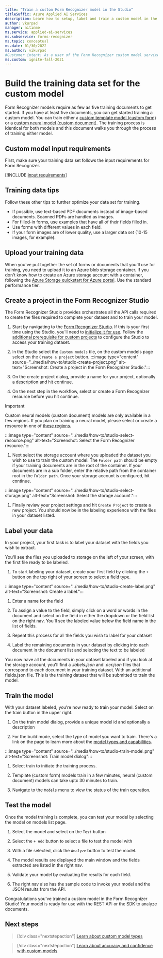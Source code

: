 ```yaml
---
title: "Train a custom Form Recognizer model in the Studio"
titleSuffix: Azure Applied AI Services
description: Learn how to setup, label and train a custom model in the Form Recognizer Studio.
author: vkurpad
manager: nitinme
ms.service: applied-ai-services
ms.subservice: forms-recognizer
ms.topic: conceptual
ms.date: 01/30/2022
ms.author: vikurpad
#Customer intent: As a user of the Form Recognizer custom model service, I want to ensure I'm training my model in the best way.
ms.custom: ignite-fall-2021
---
```


# Build the training data set for the custom model

Form Recognizer models require as few as five training documents to get started. If you have at least five documents, you can get started training a custom model. You can train either a [custom template model (custom form)](../concept-custom-template.md) or a [custom neural model (custom document)](../concept-custom-neural.md). The training process is identical for both models and this document walks you through the process of training either model.

## Custom model input requirements

First, make sure your training data set follows the input requirements for Form Recognizer.

[!INCLUDE [input requirements](../includes/input-requirements.md)]

## Training data tips

Follow these other tips to further optimize your data set for training.

* If possible, use text-based PDF documents instead of image-based documents. Scanned PDFs are handled as images.
* For filled-in forms, use examples that have all of their fields filled in.
* Use forms with different values in each field.
* If your form images are of lower quality, use a larger data set (10-15 images, for example).

## Upload your training data

When you've put together the set of forms or documents that you'll use for training, you need to upload it to an Azure blob storage container. If you don't know how to create an Azure storage account with a container, following the [Azure Storage quickstart for Azure portal](../../../storage/blobs/storage-quickstart-blobs-portal.md). Use the standard performance tier.

## Create a project in the Form Recognizer Studio

The Form Recognizer Studio provides orchestrates all the API calls required to create the files required to complete your dataset and to train your model.

1. Start by navigating to the [Form Recognizer Studio](https://formrecognizer.appliedai.azure.com/studio). If this is your first time using the Studio, you'll need to [initialize it for use](../quickstarts/try-v3-form-recognizer-studio.md). Follow the [additional prerequisite for custom projects](../quickstarts/try-v3-form-recognizer-studio.md#additional-prerequisites-for-custom-projects) to configure the Studio to access your training dataset.


1. In the Studio select the `Custom models` tile, on the custom models page select on the `Create a project` button.
:::image type="content" source="../media/how-to/studio-create-project.png" alt-text="Screenshot: Create a project in the Form Recognizer Studio.":::

1. On the create project dialog, provide a name for your project, optionally a description and hit continue.  

1. On the next step in the workflow, select or create a Form Recognizer resource before you hit continue. 

> [!IMPORTANT]
> Custom neural models (custom document) models are only available in a few regions. If you plan on training a neural model, please select or create a resource in one of [these regions](https://aka.ms/fr-neural#l#supported-regions).

:::image type="content" source="../media/how-to/studio-select-resource.png" alt-text="Screenshot: Select the Form Recognizer resource.":::

1. Next select the storage account where you uploaded the dataset you wish to use to train the custom model. The `Folder path` should be empty if your training documents are in the root of the container. If your documents are in a sub folder, enter the relative path from the container root in the `Folder path`. Once your storage account is configured, hit continue.

:::image type="content" source="../media/how-to/studio-select-storage.png" alt-text="Screenshot: Select the storage account.":::

1. Finally review your project settings and hit `Create Project` to create a new project. You should now be in the labeling experience with the files in your dataset listed.

## Label your data

In your project, your first task is to label your dataset with the fields you wish to extract. 

You'll see the files you uploaded to storage on the left of your screen, with the first file ready to be labeled.

1. To start labeling your dataset, create your first field by clicking the `+` button on the top right of your screen to select a field type. 

:::image type="content" source="../media/how-to/studio-create-label.png" alt-text="Screenshot: Create a label.":::

1. Enter a name for the field

1. To assign a value to the field, simply click on a word or words in the document and select on the field in either the dropdown or the field list on the right nav. You'll see the labeled value below the field name in the list of fields.

1. Repeat this process for all the fields you wish to label for your dataset

1. Label the remaining documents in your dataset by clicking into each document in the document list and selecting the text to be labeled

You now have all the documents in your dataset labeled and if you look at the storage account, you'll find a *.labels.json* and *.ocr.json* files that correspond to each document in your training dataset. With an additional fields.json file. This is the training dataset that will be submitted to train the model.

## Train the model

With your dataset labeled, you're now ready to train your model. Select on the train button in the upper right.

1. On the train model dialog, provide a unique model id and optionally a description

1. For the build mode, select the type of model you want to train. There's a link on the page to learn more about the [model types and capabilities](../concept-custom.md).

:::image type="content" source="../media/how-to/studio-train-model.png" alt-text="Screenshot: Train model dialog":::

1. Select train to initiate the training process.

1. Template (custom form) models train in a few minutes, neural (custom document) models can take upto 30 minutes to train.

1. Navigate to the `Models` menu to view the status of the train operation.

## Test the model

Once the model training is complete, you can test your model by selecting the model on models list page.

1. Select the model and select on the `Test` button

1. Select the `+ Add` button to select a file to test the model with

1. With a file selected, click the `Analyze` button to test the model.

1. The model results are displayed the main window and the fields extracted are listed in the right nav.

1. Validate your model by evaluating the results for each field. 

1. The right nav also has the sample code to invoke your model and the JSON results from the API.

Congratulations you've trained a custom model in the Form Recognizer Studio! Your model is ready for use with the REST API or the SDK to analyze documents.

## Next steps

> [!div class="nextstepaction"]
> [Learn about custom model types](../concept-custom.md)

> [!div class="nextstepaction"]
> [Learn about accuracy and confidence with custom models](../concept-accuracy-confidence.md)